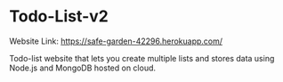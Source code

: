 # Todo-List-v2

Website Link: https://safe-garden-42296.herokuapp.com/

Todo-list website that lets you create multiple lists and stores data using Node.js and MongoDB hosted on cloud.
